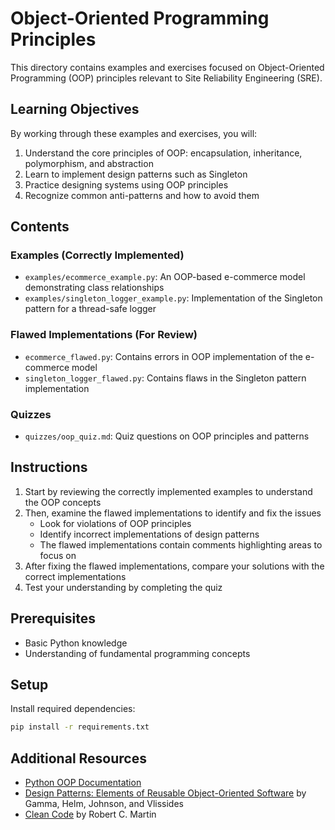 # Object-Oriented Programming Principles

This directory contains examples and exercises focused on Object-Oriented Programming (OOP) principles relevant to Site Reliability Engineering (SRE).

## Learning Objectives

By working through these examples and exercises, you will:

1. Understand the core principles of OOP: encapsulation, inheritance, polymorphism, and abstraction
2. Learn to implement design patterns such as Singleton
3. Practice designing systems using OOP principles
4. Recognize common anti-patterns and how to avoid them

## Contents

### Examples (Correctly Implemented)

- `examples/ecommerce_example.py`: An OOP-based e-commerce model demonstrating class relationships
- `examples/singleton_logger_example.py`: Implementation of the Singleton pattern for a thread-safe logger

### Flawed Implementations (For Review)

- `ecommerce_flawed.py`: Contains errors in OOP implementation of the e-commerce model
- `singleton_logger_flawed.py`: Contains flaws in the Singleton pattern implementation

### Quizzes

- `quizzes/oop_quiz.md`: Quiz questions on OOP principles and patterns

## Instructions

1. Start by reviewing the correctly implemented examples to understand the OOP concepts
2. Then, examine the flawed implementations to identify and fix the issues
   - Look for violations of OOP principles
   - Identify incorrect implementations of design patterns
   - The flawed implementations contain comments highlighting areas to focus on
3. After fixing the flawed implementations, compare your solutions with the correct implementations
4. Test your understanding by completing the quiz

## Prerequisites

- Basic Python knowledge
- Understanding of fundamental programming concepts

## Setup

Install required dependencies:

```bash
pip install -r requirements.txt
```

## Additional Resources

- [Python OOP Documentation](https://docs.python.org/3/tutorial/classes.html)
- [Design Patterns: Elements of Reusable Object-Oriented Software](https://en.wikipedia.org/wiki/Design_Patterns) by Gamma, Helm, Johnson, and Vlissides
- [Clean Code](https://www.oreilly.com/library/view/clean-code-a/9780136083238/) by Robert C. Martin
